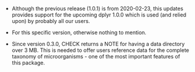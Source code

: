 * Although the previous release (1.0.1) is from 2020-02-23, this updates provides support for the upcoming dplyr 1.0.0 which is used (and relied upon) by probably all our users.

* For this specific version, otherwise nothing to mention.

* Since version 0.3.0, CHECK returns a NOTE for having a data directory over 3 MB. This is needed to offer users reference data for the complete taxonomy of microorganisms - one of the most important features of this package.
